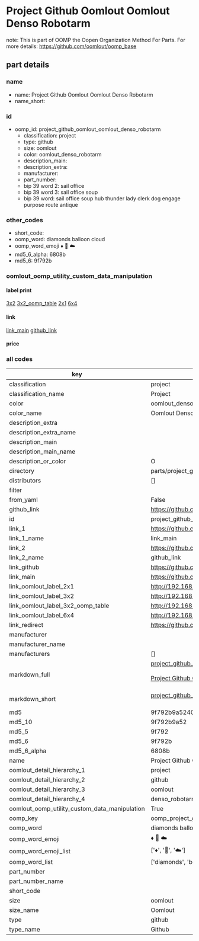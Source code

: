 # Project Github Oomlout Oomlout Denso Robotarm  

note: This is part of OOMP the Oopen Organization Method For Parts. For more details: https://github.com/oomlout/oomp_base

##  part details





### name
* name: Project Github Oomlout Oomlout Denso Robotarm
* name_short: 
### id
* oomp_id: project_github_oomlout_oomlout_denso_robotarm
  * classification: project
  * type: github
  * size: oomlout
  * color: oomlout_denso_robotarm
  * description_main: 
  * description_extra: 
  * manufacturer: 
  * part_number: 
  * bip 39 word 2: sail office
  * bip 39 word 3: sail office soup
  * bip 39 word: sail office soup hub thunder lady clerk dog engage purpose route antique

### other_codes
* short_code: 
* oomp_word: diamonds balloon cloud
* oomp_word_emoji :diamonds: :balloon: :cloud:
* md5_6_alpha: 6808b
* md5_6: 9f792b






### oomlout_oomp_utility_custom_data_manipulation
#### label print
[3x2](http://192.168.1.245:1112/?label=oomp%206808b)
[3x2_oomp_table](http://192.168.1.107:1112/?label=oomp%206808b)
[2x1](http://192.168.1.242:1112/?label=oomp%206808b)
[6x4](http://192.168.1.55:1112/?label=oomp%206808b)    

#### link

[link_main](https://github.com/oomlout/oomlout_oomp_current_version_messy/tree/main/parts/project_github_oomlout_oomlout_denso_robotarm) [github_link](https://github.com/oomlout/oomlout_oomp_part_src/tree/main/parts/project_github_oomlout_oomlout_denso_robotarm)                             

#### price







### all codes 
| key | value |  
| --- | --- |  
| classification | project |  
| classification_name | Project |  
| color | oomlout_denso_robotarm |  
| color_name | Oomlout Denso Robotarm |  
| description_extra |  |  
| description_extra_name |  |  
| description_main |  |  
| description_main_name |  |  
| description_or_color | O  |  
| directory | parts/project_github_oomlout_oomlout_denso_robotarm |  
| distributors | [] |  
| filter |  |  
| from_yaml | False |  
| github_link | https://github.com/oomlout/oomlout_oomp_part_src/tree/main/parts/project_github_oomlout_oomlout_denso_robotarm |  
| id | project_github_oomlout_oomlout_denso_robotarm |  
| link_1 | https://github.com/oomlout/oomlout_oomp_current_version_messy/tree/main/parts/project_github_oomlout_oomlout_denso_robotarm |  
| link_1_name | link_main |  
| link_2 | https://github.com/oomlout/oomlout_oomp_part_src/tree/main/parts/project_github_oomlout_oomlout_denso_robotarm |  
| link_2_name | github_link |  
| link_github | https://github.com/oomlout/oomlout_DENSO_RobotArm |  
| link_main | https://github.com/oomlout/oomlout_oomp_current_version_messy/tree/main/parts/project_github_oomlout_oomlout_denso_robotarm |  
| link_oomlout_label_2x1 | http://192.168.1.242:1112/?label=oomp%206808b |  
| link_oomlout_label_3x2 | http://192.168.1.245:1112/?label=oomp%206808b |  
| link_oomlout_label_3x2_oomp_table | http://192.168.1.107:1112/?label=oomp%206808b |  
| link_oomlout_label_6x4 | http://192.168.1.55:1112/?label=oomp%206808b |  
| link_redirect | https://github.com/oomlout/oomlout_DENSO_RobotArm |  
| manufacturer |  |  
| manufacturer_name |  |  
| manufacturers | [] |  
| markdown_full | [project_github_oomlout_oomlout_denso_robotarm](https://github.com/oomlout/oomlout_oomp_current_version_messy/tree/main/parts/project_github_oomlout_oomlout_denso_robotarm)<br>[](https://github.com/oomlout/oomlout_oomp_current_version_messy/tree/main/parts/project_github_oomlout_oomlout_denso_robotarm)<br>[Project Github Oomlout Oomlout Denso Robotarm](https://github.com/oomlout/oomlout_oomp_current_version_messy/tree/main/parts/project_github_oomlout_oomlout_denso_robotarm)<br><br> |  
| markdown_short | [project_github_oomlout_oomlout_denso_robotarm](https://github.com/oomlout/oomlout_oomp_current_version_messy/tree/main/parts/project_github_oomlout_oomlout_denso_robotarm)<br><br> |  
| md5 | 9f792b9a5240854df270c6e99fe665f1 |  
| md5_10 | 9f792b9a52 |  
| md5_5 | 9f792 |  
| md5_6 | 9f792b |  
| md5_6_alpha | 6808b |  
| name | Project Github Oomlout Oomlout Denso Robotarm |  
| oomlout_detail_hierarchy_1 | project |  
| oomlout_detail_hierarchy_2 | github |  
| oomlout_detail_hierarchy_3 | oomlout |  
| oomlout_detail_hierarchy_4 | denso_robotarm |  
| oomlout_oomp_utility_custom_data_manipulation | True |  
| oomp_key | oomp_project_github_oomlout_oomlout_denso_robotarm |  
| oomp_word | diamonds balloon cloud |  
| oomp_word_emoji | :diamonds: :balloon: :cloud: |  
| oomp_word_emoji_list | [':diamonds:', ':balloon:', ':cloud:'] |  
| oomp_word_list | ['diamonds', 'balloon', 'cloud'] |  
| part_number |  |  
| part_number_name |  |  
| short_code |  |  
| size | oomlout |  
| size_name | Oomlout |  
| type | github |  
| type_name | Github |  
